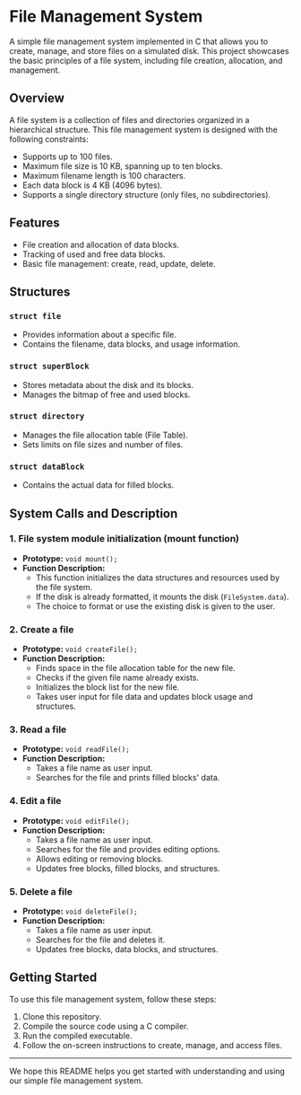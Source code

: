 # File Management System

A simple file management system implemented in C that allows you to create, manage, and store files on a simulated disk. This project showcases the basic principles of a file system, including file creation, allocation, and management.

## Overview

A file system is a collection of files and directories organized in a hierarchical structure. This file management system is designed with the following constraints:

- Supports up to 100 files.
- Maximum file size is 10 KB, spanning up to ten blocks.
- Maximum filename length is 100 characters.
- Each data block is 4 KB (4096 bytes).
- Supports a single directory structure (only files, no subdirectories).

## Features

- File creation and allocation of data blocks.
- Tracking of used and free data blocks.
- Basic file management: create, read, update, delete.

## Structures

### `struct file`

- Provides information about a specific file.
- Contains the filename, data blocks, and usage information.

### `struct superBlock`

- Stores metadata about the disk and its blocks.
- Manages the bitmap of free and used blocks.

### `struct directory`

- Manages the file allocation table (File Table).
- Sets limits on file sizes and number of files.

### `struct dataBlock`

- Contains the actual data for filled blocks.


## System Calls and Description

### 1. File system module initialization (mount function)

- **Prototype:** `void mount();`
- **Function Description:**
  - This function initializes the data structures and resources used by the file system.
  - If the disk is already formatted, it mounts the disk (`FileSystem.data`).
  - The choice to format or use the existing disk is given to the user.

### 2. Create a file

- **Prototype:** `void createFile();`
- **Function Description:**
  - Finds space in the file allocation table for the new file.
  - Checks if the given file name already exists.
  - Initializes the block list for the new file.
  - Takes user input for file data and updates block usage and structures.
  
### 3. Read a file

- **Prototype:** `void readFile();`
- **Function Description:**
  - Takes a file name as user input.
  - Searches for the file and prints filled blocks' data.

### 4. Edit a file

- **Prototype:** `void editFile();`
- **Function Description:**
  - Takes a file name as user input.
  - Searches for the file and provides editing options.
  - Allows editing or removing blocks.
  - Updates free blocks, filled blocks, and structures.

### 5. Delete a file

- **Prototype:** `void deleteFile();`
- **Function Description:**
  - Takes a file name as user input.
  - Searches for the file and deletes it.
  - Updates free blocks, data blocks, and structures.

## Getting Started

To use this file management system, follow these steps:

1. Clone this repository.
2. Compile the source code using a C compiler.
3. Run the compiled executable.
4. Follow the on-screen instructions to create, manage, and access files.
---

We hope this README helps you get started with understanding and using our simple file management system.
